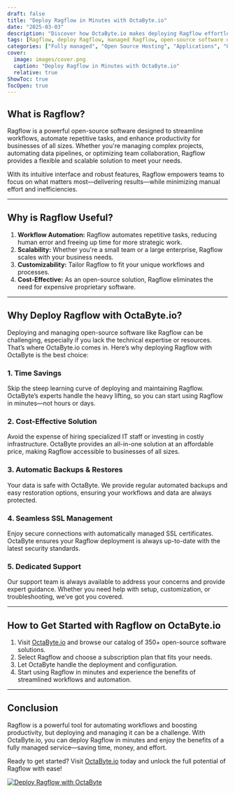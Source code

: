 ```yaml
---
draft: false
title: "Deploy Ragflow in Minutes with OctaByte.io"
date: "2025-03-03"
description: "Discover how OctaByte.io makes deploying Ragflow effortless. Learn what Ragflow is, why it’s a game-changer, and how OctaByte’s fully managed services save you time, money, and effort while ensuring seamless deployment and maintenance."
tags: [Ragflow, deploy Ragflow, managed Ragflow, open-source software deployment, OctaByte, managed open-source services, Ragflow benefits, automated backups, SSL management, cost-effective software deployment]
categories: ["Fully managed", "Open Source Hosting", "Applications", "Others", "Ragflow"]
cover:
  image: images/cover.png
  caption: "Deploy Ragflow in Minutes with OctaByte.io"
  relative: true
ShowToc: true
TocOpen: true
---
```



## What is Ragflow?

Ragflow is a powerful open-source software designed to streamline workflows, automate repetitive tasks, and enhance productivity for businesses of all sizes. Whether you're managing complex projects, automating data pipelines, or optimizing team collaboration, Ragflow provides a flexible and scalable solution to meet your needs.

With its intuitive interface and robust features, Ragflow empowers teams to focus on what matters most—delivering results—while minimizing manual effort and inefficiencies.

---

## Why is Ragflow Useful?

1. **Workflow Automation:** Ragflow automates repetitive tasks, reducing human error and freeing up time for more strategic work.  
2. **Scalability:** Whether you're a small team or a large enterprise, Ragflow scales with your business needs.  
3. **Customizability:** Tailor Ragflow to fit your unique workflows and processes.  
4. **Cost-Effective:** As an open-source solution, Ragflow eliminates the need for expensive proprietary software.  

---

## Why Deploy Ragflow with OctaByte.io?

Deploying and managing open-source software like Ragflow can be challenging, especially if you lack the technical expertise or resources. That’s where OctaByte.io comes in. Here’s why deploying Ragflow with OctaByte is the best choice:

### 1. **Time Savings**  
Skip the steep learning curve of deploying and maintaining Ragflow. OctaByte’s experts handle the heavy lifting, so you can start using Ragflow in minutes—not hours or days.

### 2. **Cost-Effective Solution**  
Avoid the expense of hiring specialized IT staff or investing in costly infrastructure. OctaByte provides an all-in-one solution at an affordable price, making Ragflow accessible to businesses of all sizes.

### 3. **Automatic Backups & Restores**  
Your data is safe with OctaByte. We provide regular automated backups and easy restoration options, ensuring your workflows and data are always protected.

### 4. **Seamless SSL Management**  
Enjoy secure connections with automatically managed SSL certificates. OctaByte ensures your Ragflow deployment is always up-to-date with the latest security standards.

### 5. **Dedicated Support**  
Our support team is always available to address your concerns and provide expert guidance. Whether you need help with setup, customization, or troubleshooting, we’ve got you covered.

---

## How to Get Started with Ragflow on OctaByte.io

1. Visit [OctaByte.io](https://octabyte.io) and browse our catalog of 350+ open-source software solutions.  
2. Select Ragflow and choose a subscription plan that fits your needs.  
3. Let OctaByte handle the deployment and configuration.  
4. Start using Ragflow in minutes and experience the benefits of streamlined workflows and automation.  

---

## Conclusion

Ragflow is a powerful tool for automating workflows and boosting productivity, but deploying and managing it can be a challenge. With OctaByte.io, you can deploy Ragflow in minutes and enjoy the benefits of a fully managed service—saving time, money, and effort.  

Ready to get started? Visit [OctaByte.io](https://octabyte.io) today and unlock the full potential of Ragflow with ease!

[![Deploy Ragflow with OctaByte](/images/deploy-on-octabyte.png)](https://octabyte.io/fully-managed-open-source-services/applications/others/ragflow)